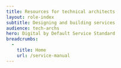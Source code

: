 ```yaml
---
title: Resources for technical architects
layout: role-index
subtitle: Designing and building services
audience: tech-archs
hero: Digital by Default Service Standard
breadcrumbs:
  -
    title: Home
    url: /service-manual
---
```

